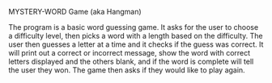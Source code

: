 MYSTERY-WORD Game (aka Hangman)

The program is a basic word guessing game. It asks for the user to choose a difficulty level, then picks a word with a length based on the difficulty. The user then guesses a letter at a 
time and it checks if the guess was correct. It will print out a correct or incorrect message, show the word with correct letters displayed and the others blank, and if the word is 
complete will tell the user they won. The game then asks if they would like to play again.
